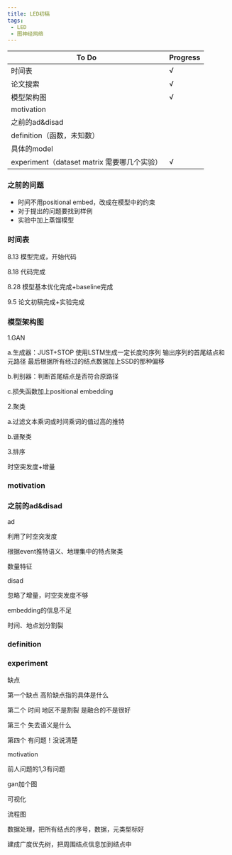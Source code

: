 ```yaml
---
title: LED初稿
tags:
 - LED
 - 图神经网络
---
```


<!--more-->

| To Do                                       | Progress |
| ------------------------------------------- | -------- |
| 时间表                                      | √        |
| 论文搜索                                    | √        |
| 模型架构图                                  | √        |
| motivation                                  |          |
| 之前的ad&disad                              |          |
| definition（函数，未知数）                  |          |
| 具体的model                                 |          |
| experiment（dataset matrix 需要哪几个实验） | √        |



### 之前的问题

* 时间不用positional embed，改成在模型中的约束
* 对于提出的问题要找到样例
* 实验中加上蒸馏模型



### 时间表

8.13 模型完成，开始代码

8.18 代码完成

8.28 模型基本优化完成+baseline完成

9.5   论文初稿完成+实验完成



### 模型架构图

1.GAN

a.生成器：JUST+STOP 使用LSTM生成一定长度的序列 输出序列的首尾结点和元路径 最后根据所有经过的结点数据加上SSD的那种偏移

b.判别器：判断首尾结点是否符合原路径

c.损失函数加上positional embedding

2.聚类

a.过滤文本乘词或时间乘词的值过高的推特

b.谱聚类

3.排序

时空突发度+增量



### motivation





### 之前的ad&disad

ad

利用了时空突发度

根据event推特语义、地理集中的特点聚类

数量特征

disad

忽略了增量，时空突发度不够

embedding的信息不足

时间、地点划分割裂



### definition





### experiment

缺点

第一个缺点 高阶缺点指的具体是什么

第二个 时间 地区不是割裂 是融合的不是很好

第三个 失去语义是什么

第四个 有问题！没说清楚



motivation

前人问题的1,3有问题



gan加个图

可视化



流程图

数据处理，把所有结点的序号，数据，元类型标好

建成广度优先树，把周围结点信息加到结点中




